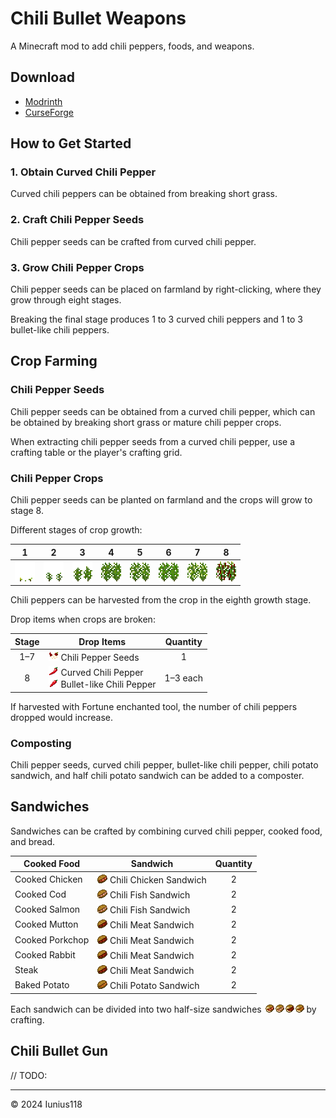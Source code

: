 # Chili Bullet Weapons

A Minecraft mod to add chili peppers, foods, and weapons.

## Download

- [Modrinth](#)
- [CurseForge](#)

## How to Get Started

### 1. Obtain Curved Chili Pepper

Curved chili peppers can be obtained from breaking short grass.

### 2. Craft Chili Pepper Seeds

Chili pepper seeds can be crafted from curved chili pepper.

### 3. Grow Chili Pepper Crops

Chili pepper seeds can be placed on farmland by right-clicking, where they grow through eight stages.

Breaking the final stage produces 1 to 3 curved chili peppers and 1 to 3 bullet-like chili peppers.

## Crop Farming

### Chili Pepper Seeds

Chili pepper seeds can be obtained from a curved chili pepper, which can be obtained by breaking short grass or mature chili pepper crops.

When extracting chili pepper seeds from a curved chili pepper, use a crafting table or the player's crafting grid.

### Chili Pepper Crops

Chili pepper seeds can be planted on farmland and the crops will grow to stage 8.

Different stages of crop growth:

|1|2|3|4|5|6|7|8|
|:-:|:-:|:-:|:-:|:-:|:-:|:-:|:-:|
|![1st stage](docs/media/block/chili_pepper_stage0_x32.png)|![2nd stage](docs/media/block/chili_pepper_stage1_x32.png)|![3rd stage](docs/media/block/chili_pepper_stage2_x32.png)|![4th stage](docs/media/block/chili_pepper_stage3_x32.png)|![5th stage](docs/media/block/chili_pepper_stage4_x32.png)|![6th stage](docs/media/block/chili_pepper_stage5_x32.png)|![7th stage](docs/media/block/chili_pepper_stage6_x32.png)|![8th stage](docs/media/block/chili_pepper_stage7_x32.png)|

Chili peppers can be harvested from the crop in the eighth growth stage.

Drop items when crops are broken:

|Stage|Drop Items|Quantity|
|:-:|---|:-:|
|1–7|![ ](docs/media/item/chili_seeds.png) Chili Pepper Seeds|1|
|8|![ ](docs/media/item/curved_chili.png) Curved Chili Pepper <br />![ ](docs/media/item/bullet_chili.png) Bullet-like Chili Pepper|1–3 each|

If harvested with Fortune enchanted tool, the number of chili peppers dropped would increase.

### Composting

Chili pepper seeds, curved chili pepper, bullet-like chili pepper, chili potato sandwich, and half chili potato sandwich can be added to a composter.

## Sandwiches

Sandwiches can be crafted by combining curved chili pepper, cooked food, and bread.

|Cooked Food|Sandwich|Quantity|
|---|---|:-:|
|Cooked Chicken|![ ](docs/media/item/chili_chicken_sandwich.png) Chili Chicken Sandwich|2|
|Cooked Cod|![ ](docs/media/item/chili_fish_sandwich.png) Chili Fish Sandwich|2|
|Cooked Salmon|![ ](docs/media/item/chili_fish_sandwich.png) Chili Fish Sandwich|2|
|Cooked Mutton|![ ](docs/media/item/chili_meat_sandwich.png) Chili Meat Sandwich|2|
|Cooked Porkchop|![ ](docs/media/item/chili_meat_sandwich.png) Chili Meat Sandwich|2|
|Cooked Rabbit|![ ](docs/media/item/chili_meat_sandwich.png) Chili Meat Sandwich|2|
|Steak|![ ](docs/media/item/chili_meat_sandwich.png) Chili Meat Sandwich|2|
|Baked Potato|![ ](docs/media/item/chili_potato_sandwich.png) Chili Potato Sandwich|2|

Each sandwich can be divided into two half-size sandwiches ![ ](docs/media/item/half_chili_chicken_sandwich.png)![ ](docs/media/item/half_chili_fish_sandwich.png)![ ](docs/media/item/half_chili_meat_sandwich.png)![ ](docs/media/item/half_chili_potato_sandwich.png) by crafting.

## Chili Bullet Gun

// TODO:

---
© 2024 Iunius118
